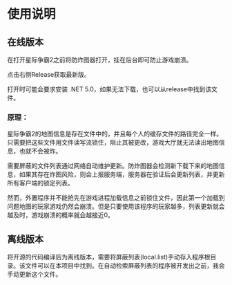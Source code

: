 # 使用说明

## 在线版本

在打开星际争霸2之前将防炸图器打开，挂在后台即可防止游戏崩溃。

点击右侧Release获取最新版。

打开时可能会要求安装 .NET 5.0，如果无法下载，也可以从release中找到该文件。

### 原理：

星际争霸2的地图信息是存在文件中的，并且每个人的缓存文件的路径完全一样。只需要把这些文件用文件读写流锁住，阻止其被更改，游戏大厅就无法读出地图信息，也就不会被炸。

需要屏蔽的文件列表通过网络自动维护更新。防炸图器会检测新下载下来的地图信息，如果其存在炸图风险，则会上报服务端，服务器在验证后会更新列表，并更新所有客户端的锁定列表。

然而，外置程序并不能抢先在游戏进程加载信息之前锁住文件，因此第一个加载到问题地图的玩家游戏仍然会崩溃。但是只要使用该程序的玩家越多，列表更新就会越及时，游戏崩溃的概率就会越接近0。

## 离线版本

将开源的代码编译后为离线版本，需要将屏蔽列表(local.list)手动存入程序根目录。该文件可以在本项目中找到。在自动检索屏蔽列表的程序被开发出之前，我会手动更新这个文件。